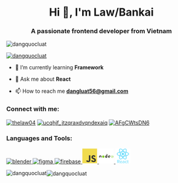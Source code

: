 <h1 align="center">Hi 👋, I'm Law/Bankai</h1>
<h3 align="center">A passionate frontend developer from Vietnam</h3>

<p align="left"> <img src="https://komarev.com/ghpvc/?username=dangquocluat&label=Profile%20views&color=0e75b6&style=plastic" alt="dangquocluat" /> </p>

<p align="left"> <a href="https://github.com/ryo-ma/github-profile-trophy"><img src="https://github-profile-trophy.vercel.app/?username=dangquocluat" alt="dangquocluat" /></a> </p>

- 🌱 I’m currently learning **Framework**

- 💬 Ask me about **React**

- 📫 How to reach me **dangluat56@gmail.com**

<h3 align="left">Connect with me:</h3>
<p align="left">
<a href="https://fb.com/thelaw04" target="blank"><img align="center" src="https://raw.githubusercontent.com/rahuldkjain/github-profile-readme-generator/master/src/images/icons/Social/facebook.svg" alt="thelaw04" height="30" width="40" /></a>
<a href="https://www.youtube.com/c/ucqhjf_jtzqraxdvqndexaiq" target="blank"><img align="center" src="https://raw.githubusercontent.com/rahuldkjain/github-profile-readme-generator/master/src/images/icons/Social/youtube.svg" alt="ucqhjf_jtzqraxdvqndexaiq" height="30" width="40" /></a>
<a href="https://discord.gg/AFgCWtsDN6" target="blank"><img align="center" src="https://raw.githubusercontent.com/rahuldkjain/github-profile-readme-generator/master/src/images/icons/Social/discord.svg" alt="AFgCWtsDN6" height="30" width="40" /></a>
</p>

<h3 align="left">Languages and Tools:</h3>
<p align="left"> <a href="https://www.blender.org/" target="_blank" rel="noreferrer"> <img src="https://download.blender.org/branding/community/blender_community_badge_white.svg" alt="blender" width="40" height="40"/> </a> <a href="https://www.figma.com/" target="_blank" rel="noreferrer"> <img src="https://www.vectorlogo.zone/logos/figma/figma-icon.svg" alt="figma" width="40" height="40"/> </a> <a href="https://firebase.google.com/" target="_blank" rel="noreferrer"> <img src="https://www.vectorlogo.zone/logos/firebase/firebase-icon.svg" alt="firebase" width="40" height="40"/> </a> <a href="https://developer.mozilla.org/en-US/docs/Web/JavaScript" target="_blank" rel="noreferrer"> <img src="https://raw.githubusercontent.com/devicons/devicon/master/icons/javascript/javascript-original.svg" alt="javascript" width="40" height="40"/> </a> <a href="https://nodejs.org" target="_blank" rel="noreferrer"> <img src="https://raw.githubusercontent.com/devicons/devicon/master/icons/nodejs/nodejs-original-wordmark.svg" alt="nodejs" width="40" height="40"/> </a> <a href="https://reactjs.org/" target="_blank" rel="noreferrer"> <img src="https://raw.githubusercontent.com/devicons/devicon/master/icons/react/react-original-wordmark.svg" alt="react" width="40" height="40"/> </a> </p>

<p><img align="left" src="https://github-readme-stats.vercel.app/api/top-langs?username=dangquocluat&show_icons=true&locale=en&layout=compact" alt="dangquocluat" /></p>

<!-- <p>&nbsp;<img align="center" src="https://github-readme-stats.vercel.app/api?username=dangquocluat&show_icons=true&locale=en" alt="dangquocluat" /></p> -->

<p><img align="center" src="https://github-readme-streak-stats.herokuapp.com/?user=dangquocluat&" alt="dangquocluat" /></p>